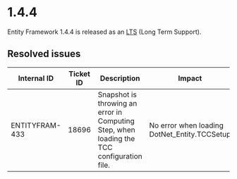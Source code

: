 # 1.4.4

Entity Framework 1.4.4 is released as an [LTS](https://doc.castsoftware.com/display/EXTEND/Release+types) (Long Term Support).
## Resolved issues

| Internal ID | Ticket ID | Description | Impact |
| ----------- | --------- | ----------- | ------ |
| ENTITYFRAM-433 | 18696 | Snapshot is throwing an error in Computing Step, when loading the TCC configuration file. | No error when loading DotNet_Entity.TCCSetup |

